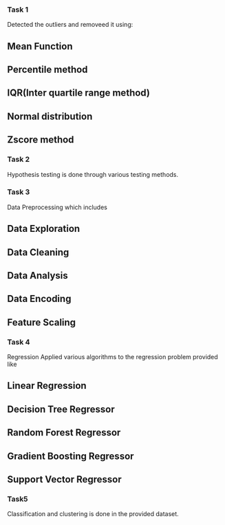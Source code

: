 ### Task 1
Detected the outliers and removeed it using:
  ## Mean Function
  ## Percentile method
  ## IQR(Inter quartile range method)
  ## Normal distribution
  ## Zscore method
### Task 2
Hypothesis testing is done through various testing methods.
### Task 3
Data Preprocessing which includes
  ## Data Exploration   
  ## Data Cleaning  
  ## Data Analysis 
  ## Data Encoding
 ## Feature Scaling 
### Task 4
Regression
Applied various algorithms to the regression problem provided like
  ## Linear Regression
  ## Decision Tree Regressor
  ## Random Forest Regressor
  ## Gradient Boosting Regressor
  ## Support Vector Regressor
### Task5 
Classification and clustering is done in the provided dataset.
